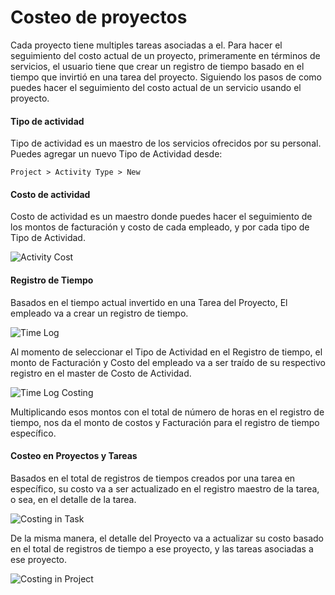 # Costeo de proyectos

Cada proyecto tiene multiples tareas asociadas a el. Para hacer el seguimiento del costo actual de un proyecto, primeramente en términos de servicios, el usuario
tiene que crear un registro de tiempo basado en el tiempo que invirtió en una tarea del proyecto. Siguiendo los pasos de como puedes hacer el seguimiento del costo actual de un servicio usando el proyecto.

#### Tipo de actividad

Tipo de actividad es un maestro de los servicios ofrecidos por su personal. Puedes agregar un nuevo Tipo de Actividad desde:

`Project > Activity Type > New`	

#### Costo de actividad

Costo de actividad es un maestro donde puedes hacer el seguimiento de los montos de facturación y costo de cada empleado, y por cada tipo de Tipo de Actividad.

<img alt="Activity Cost" class="screenshot" src="/docs/assets/img/articles/Screen Shot 2015-06-11 at 4.57.01 pm.png">

#### Registro de Tiempo

Basados en el tiempo actual invertido en una Tarea del Proyecto, El empleado va a crear un registro de tiempo.

<img alt="Time Log" class="screenshot" src="/docs/assets/img/articles/Screen Shot 2015-06-11 at 4.59.49 pm.png">

Al momento de seleccionar el Tipo de Actividad en el Registro de tiempo, el monto de Facturación y Costo del empleado va a ser traído de su respectivo registro en el master de Costo de Actividad.

<img alt="Time Log Costing" class="screenshot" src="/docs/assets/img/articles/Screen Shot 2015-06-11 at 5.00.06 pm.png">

Multiplicando esos montos con el total de número de horas en el registro de tiempo, nos da el monto de costos y Facturación para el registro de tiempo específico.

#### Costeo en Proyectos y Tareas

Basados en el total de registros de tiempos creados por una tarea en específico, su costo va a ser actualizado en el registro maestro de la tarea, o sea, en el detalle de la tarea.

<img alt="Costing in Task" class="screenshot" src="/docs/assets/img/articles/Screen Shot 2015-06-11 at 5.02.54 pm.png">

De la misma manera, el detalle del Proyecto va a actualizar su costo basado en el total de registros de tiempo a ese proyecto, y las tareas asociadas a ese proyecto.

<img alt="Costing in Project" class="screenshot" src="/docs/assets/img/articles/Screen Shot 2015-06-11 at 5.02.29 pm.png">

<!-- markdown -->